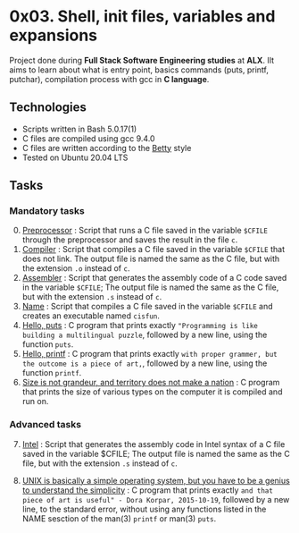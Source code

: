 # 0x03. Shell, init files, variables and expansions

Project done during **Full Stack Software Engineering studies** at **ALX**. IIt aims to learn about what is entry point, basics commands (puts, printf, putchar), compilation process with gcc in **C language**.

## Technologies
* Scripts written in Bash 5.0.17(1)
* C files are compiled using gcc 9.4.0
* C files are written according to the [Betty](https://github.com/alx-tools/Betty) style
* Tested on Ubuntu 20.04 LTS


## Tasks

### Mandatory tasks

0. [Preprocessor](./0-preprocessor) : Script that runs a C file saved in the variable `$CFILE` through the preprocessor and saves the result in the file `c`.
1. [Compiler](./1-compiler) :  Script that compiles a C file saved in the variable `$CFILE` that does not link. The output file is named the same as the C file, but with the extension `.o` instead of `c`.
2. [Assembler](./2-assembler) : Script that generates the assembly code of a C code saved in the variable `$CFILE`; The output file is named the same as the C file, but with the extension `.s` instead of `c`.
3. [Name](./3-name) : Script that compiles a C file saved in the variable `$CFILE` and creates an executable named `cisfun`.
4. [Hello, puts](./4-puts.c) : C program that prints exactly `"Programming is like building a multilingual puzzle`, followed by a new line, using the function `puts`.
5. [Hello, printf](./5-printf.c) : C program that prints exactly `with proper grammer, but the outcome is a piece of art,`, followed by a new line, using the function `printf`.
6. [Size is not grandeur, and territory does not make a nation](./6-size.c) : C program that prints the size of various types on the computer it is compiled and run on.


### Advanced tasks

7. [Intel](./100-intel) : Script that generates the assembly code in Intel syntax of a
  C file saved in the variable $CFILE; The output file is named the same as the C file, but with the extension `.s` instead of `c`.

8. [UNIX is basically a simple operating system, but you have to be a genius to understand the simplicity](./101-quote.c) : C program that prints exactly `and that piece of art is
  useful" - Dora Korpar, 2015-10-19`, followed by a new line, to the standard error,
  without using any functions listed in the NAME sesction of the man(3) `printf` or man(3)
  `puts`.